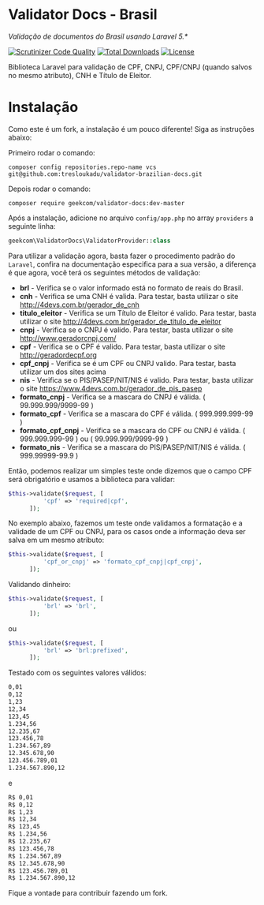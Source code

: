 # Validator Docs - Brasil
_Validação de documentos do Brasil usando Laravel 5.*_

[![Scrutinizer Code Quality](https://scrutinizer-ci.com/g/geekcom/validator-docs/badges/quality-score.png?b=master)](https://scrutinizer-ci.com/g/geekcom/validator-docs/?branch=master)
[![Total Downloads](https://poser.pugx.org/geekcom/validator-docs/downloads)](https://packagist.org/packages/geekcom/validator-docs)
[![License](https://poser.pugx.org/geekcom/validator-docs/license)](https://packagist.org/packages/geekcom/validator-docs)

Biblioteca Laravel para validação de CPF, CNPJ, CPF/CNPJ (quando salvos no mesmo atributo), CNH e Título de Eleitor.

# Instalação

Como este é um fork, a instalação é um pouco diferente! Siga as instruções abaixo:

Primeiro rodar o comando:
```
composer config repositories.repo-name vcs git@github.com:tresloukadu/validator-brazilian-docs.git
```

Depois rodar o comando:

```
composer require geekcom/validator-docs:dev-master
```

Após a instalação, adicione no arquivo `config/app.php` no array `providers` a seguinte linha:

```php
geekcom\ValidatorDocs\ValidatorProvider::class
```

Para utilizar a validação agora, basta fazer o procedimento padrão do `Laravel`, confira na documentação especifica para a sua versão,
a diferença é que agora, você terá os seguintes métodos de validação:

* **brl** - Verifica se o valor informado está no formato de reais do Brasil.
* **cnh** - Verifica se uma CNH é valida. Para testar, basta utilizar o site http://4devs.com.br/gerador_de_cnh
* **titulo_eleitor** - Verifica se um Título de Eleitor é valido. Para testar, basta utilizar o site http://4devs.com.br/gerador_de_titulo_de_eleitor
* **cnpj** - Verifica se o CNPJ é valido. Para testar, basta utilizar o site http://www.geradorcnpj.com/
* **cpf** - Verifica se o CPF é valido. Para testar, basta utilizar o site http://geradordecpf.org
* **cpf_cnpj** - Verifica se é um CPF ou CNPJ valido. Para testar, basta utilizar um dos sites acima
* **nis** - Verifica se o PIS/PASEP/NIT/NIS é valido. Para testar, basta utilizar o site https://www.4devs.com.br/gerador_de_pis_pasep
* **formato_cnpj** - Verifica se a mascara do CNPJ é válida. ( 99.999.999/9999-99 )
* **formato_cpf** - Verifica se a mascara do CPF é válida. ( 999.999.999-99 )
* **formato_cpf_cnpj** - Verifica se a mascara do CPF ou CNPJ é válida. ( 999.999.999-99 ) ou ( 99.999.999/9999-99 )
* **formato_nis** - Verifica se a mascara do PIS/PASEP/NIT/NIS é válida. ( 999.99999-99.9 )


Então, podemos realizar um simples teste onde dizemos que o campo CPF será obrigatório e usamos a biblioteca para validar:

```php
$this->validate($request, [
          'cpf' => 'required|cpf',
      ]);
```

No exemplo abaixo, fazemos um teste onde validamos a formatação e a validade de um CPF ou CNPJ, para os casos onde a informação deva ser salva em um mesmo atributo:

```php
$this->validate($request, [
          'cpf_or_cnpj' => 'formato_cpf_cnpj|cpf_cnpj',
      ]);
```

Validando dinheiro:

```php
$this->validate($request, [
          'brl' => 'brl',
      ]);
```

ou 

```php
$this->validate($request, [
          'brl' => 'brl:prefixed',
      ]);
```

Testado com os seguintes valores válidos:

```txt
0,01
0,12
1,23
12,34
123,45
1.234,56
12.235,67
123.456,78
1.234.567,89
12.345.678,90
123.456.789,01
1.234.567.890,12
```

e 

```txt
R$ 0,01
R$ 0,12
R$ 1,23
R$ 12,34
R$ 123,45
R$ 1.234,56
R$ 12.235,67
R$ 123.456,78
R$ 1.234.567,89
R$ 12.345.678,90
R$ 123.456.789,01
R$ 1.234.567.890,12
```

Fique a vontade para contribuir fazendo um fork.
